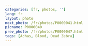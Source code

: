 ```yaml
---
categories: [fr, photos, '']
lang: fr
layout: photo
next_photo: /fr/photos/P0000041.html
picname: P0000040
prev_photo: /fr/photos/P0000047.html
tags: [Achas, Blood, Dead Zebra]
---
```

